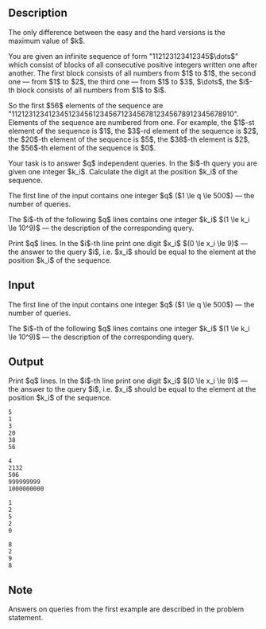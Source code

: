 ## Description

<div><p><span class="tex-font-style-bf">The only difference between the easy and the hard versions is the maximum value of $k$</span>.</p><p>You are given an <span class="tex-font-style-it">infinite</span> sequence of form "<span class="tex-font-style-tt">112123123412345$\dots$</span>" which consist of blocks of all consecutive positive integers written one after another. The first block consists of all numbers from $1$ to $1$, the second one — from $1$ to $2$, the third one — from $1$ to $3$, $\dots$, the $i$-th block consists of all numbers from $1$ to $i$. </p><p>So the first $56$ elements of the sequence are "<span class="tex-font-style-tt">11212312341234512345612345671234567812345678912345678910</span>". Elements of the sequence are numbered from one. For example, the $1$-st element of the sequence is $1$, the $3$-rd element of the sequence is $2$, the $20$-th element of the sequence is $5$, the $38$-th element is $2$, the $56$-th element of the sequence is $0$.</p><p>Your task is to answer $q$ independent queries. In the $i$-th query you are given one integer $k_i$. Calculate the digit at the position $k_i$ of the sequence.</p></div><div class="input-specification"><p>The first line of the input contains one integer $q$ ($1 \le q \le 500$) — the number of queries.</p><p>The $i$-th of the following $q$ lines contains one integer $k_i$ $(1 \le k_i \le 10^9)$ — the description of the corresponding query.</p></div><div class="output-specification"><p>Print $q$ lines. In the $i$-th line print one digit $x_i$ $(0 \le x_i \le 9)$ — the answer to the query $i$, i.e. $x_i$ should be equal to the element at the position $k_i$ of the sequence.</p></div>

## Input

<p>The first line of the input contains one integer $q$ ($1 \le q \le 500$) — the number of queries.</p><p>The $i$-th of the following $q$ lines contains one integer $k_i$ $(1 \le k_i \le 10^9)$ — the description of the corresponding query.</p>

## Output

<p>Print $q$ lines. In the $i$-th line print one digit $x_i$ $(0 \le x_i \le 9)$ — the answer to the query $i$, i.e. $x_i$ should be equal to the element at the position $k_i$ of the sequence.</p>





```input1
5
1
3
20
38
56
```




```input2
4
2132
506
999999999
1000000000
```




```output1
1
2
5
2
0
```




```output2
8
2
9
8
```



## Note

<p>Answers on queries from the first example are described in the problem statement.</p>
